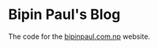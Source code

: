 Bipin Paul's Blog
=========

The code for the [bipinpaul.com.np](http://www.bipinpaul.com.np) website.
